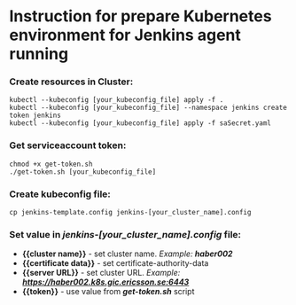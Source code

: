 # Instruction for prepare Kubernetes environment for Jenkins agent running
### Create resources in Cluster:
```
kubectl --kubeconfig [your_kubeconfig_file] apply -f .
kubectl --kubeconfig [your_kubeconfig_file] --namespace jenkins create token jenkins
kubectl --kubeconfig [your_kubeconfig_file] apply -f saSecret.yaml
```

### Get serviceaccount token:
```
chmod +x get-token.sh
./get-token.sh [your_kubeconfig_file]
```

### Create kubeconfig file:
```
cp jenkins-template.config jenkins-[your_cluster_name].config
```

### Set value in ***jenkins-[your_cluster_name].config*** file:
* **{{cluster name}}** - set cluster name. *Example: **haber002***
* **{{certificate data}}** - set certificate-authority-data
* **{{server URL}}** - set cluster URL. *Example: **https://haber002.k8s.gic.ericsson.se:6443***
* **{{token}}** - use value from ***get-token.sh*** script